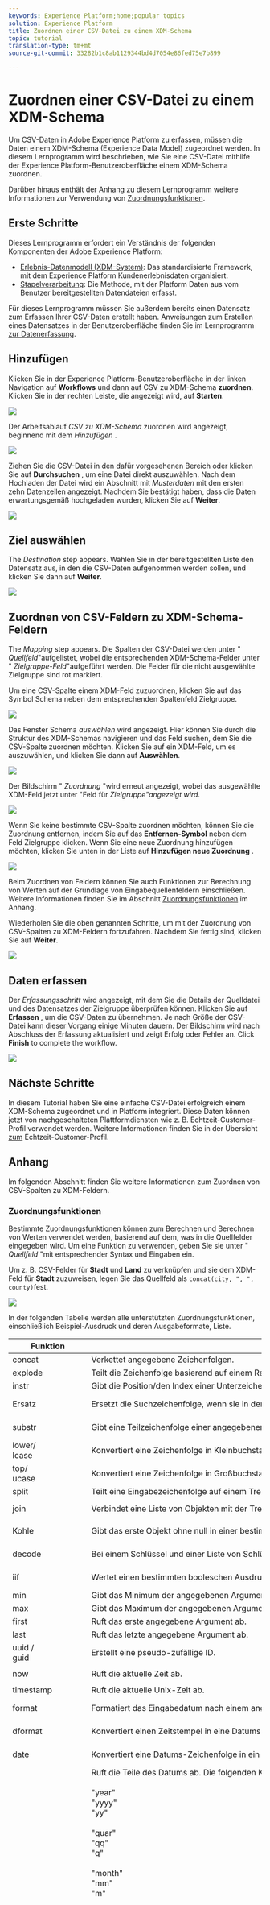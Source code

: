 ```yaml
---
keywords: Experience Platform;home;popular topics
solution: Experience Platform
title: Zuordnen einer CSV-Datei zu einem XDM-Schema
topic: tutorial
translation-type: tm+mt
source-git-commit: 33282b1c8ab1129344bd4d7054e86fed75e7b899

---
```



# Zuordnen einer CSV-Datei zu einem XDM-Schema

Um CSV-Daten in Adobe Experience Platform zu erfassen, müssen die Daten einem XDM-Schema (Experience Data Model) zugeordnet werden. In diesem Lernprogramm wird beschrieben, wie Sie eine CSV-Datei mithilfe der Experience Platform-Benutzeroberfläche einem XDM-Schema zuordnen.

Darüber hinaus enthält der Anhang zu diesem Lernprogramm weitere Informationen zur Verwendung von [Zuordnungsfunktionen](#mapping-functions).

## Erste Schritte

Dieses Lernprogramm erfordert ein Verständnis der folgenden Komponenten der Adobe Experience Platform:

- [Erlebnis-Datenmodell (XDM-System)](../../xdm/home.md): Das standardisierte Framework, mit dem Experience Platform Kundenerlebnisdaten organisiert.
- [Stapelverarbeitung](../batch-ingestion/overview.md): Die Methode, mit der Platform Daten aus vom Benutzer bereitgestellten Datendateien erfasst.

Für dieses Lernprogramm müssen Sie außerdem bereits einen Datensatz zum Erfassen Ihrer CSV-Daten erstellt haben. Anweisungen zum Erstellen eines Datensatzes in der Benutzeroberfläche finden Sie im Lernprogramm [zur Datenerfassung](./ingest-batch-data.md).

## Hinzufügen

Klicken Sie in der Experience Platform-Benutzeroberfläche in der linken Navigation auf **Workflows** und dann auf CSV zu XDM-Schema **zuordnen**. Klicken Sie in der rechten Leiste, die angezeigt wird, auf **Starten**.

![](../images/tutorials/map-a-csv-file/workflow-tab.png)

Der Arbeitsablauf _CSV zu XDM-Schema_ zuordnen wird angezeigt, beginnend mit dem _Hinzufügen_ .

![](../images/tutorials/map-a-csv-file/add-data.png)

Ziehen Sie die CSV-Datei in den dafür vorgesehenen Bereich oder klicken Sie auf **Durchsuchen** , um eine Datei direkt auszuwählen. Nach dem Hochladen der Datei wird ein Abschnitt mit _Musterdaten_ mit den ersten zehn Datenzeilen angezeigt. Nachdem Sie bestätigt haben, dass die Daten erwartungsgemäß hochgeladen wurden, klicken Sie auf **Weiter**.

![](../images/tutorials/map-a-csv-file/csv-added.png)

## Ziel auswählen

The _Destination_ step appears. Wählen Sie in der bereitgestellten Liste den Datensatz aus, in den die CSV-Daten aufgenommen werden sollen, und klicken Sie dann auf **Weiter**.

![](../images/tutorials/map-a-csv-file/select-destination.png)

## Zuordnen von CSV-Feldern zu XDM-Schema-Feldern

The _Mapping_ step appears. Die Spalten der CSV-Datei werden unter &quot; _Quellfeld_&quot;aufgelistet, wobei die entsprechenden XDM-Schema-Felder unter &quot; _Zielgruppe-Feld_&quot;aufgeführt werden. Die Felder für die nicht ausgewählte Zielgruppe sind rot markiert.

Um eine CSV-Spalte einem XDM-Feld zuzuordnen, klicken Sie auf das Symbol Schema neben dem entsprechenden Spaltenfeld Zielgruppe.

![](../images/tutorials/map-a-csv-file/target-field-mapping.png)

Das Fenster Schema _auswählen_ wird angezeigt. Hier können Sie durch die Struktur des XDM-Schemas navigieren und das Feld suchen, dem Sie die CSV-Spalte zuordnen möchten. Klicken Sie auf ein XDM-Feld, um es auszuwählen, und klicken Sie dann auf **Auswählen**.

![](../images/tutorials/map-a-csv-file/xdm-field-selection.png)

Der Bildschirm &quot; _Zuordnung_ &quot;wird erneut angezeigt, wobei das ausgewählte XDM-Feld jetzt unter &quot;Feld für _Zielgruppe&quot;angezeigt wird_.

![](../images/tutorials/map-a-csv-file/xdm-field-mapped.png)

Wenn Sie keine bestimmte CSV-Spalte zuordnen möchten, können Sie die Zuordnung entfernen, indem Sie auf das **Entfernen-Symbol** neben dem Feld Zielgruppe klicken. Wenn Sie eine neue Zuordnung hinzufügen möchten, klicken Sie unten in der Liste auf **Hinzufügen neue Zuordnung** .

![](../images/tutorials/map-a-csv-file/remove-or-add-mapping.png)

Beim Zuordnen von Feldern können Sie auch Funktionen zur Berechnung von Werten auf der Grundlage von Eingabequellenfeldern einschließen. Weitere Informationen finden Sie im Abschnitt [Zuordnungsfunktionen](#mapping-functions) im Anhang.

Wiederholen Sie die oben genannten Schritte, um mit der Zuordnung von CSV-Spalten zu XDM-Feldern fortzufahren. Nachdem Sie fertig sind, klicken Sie auf **Weiter**.

![](../images/tutorials/map-a-csv-file/mapping-finish.png)

## Daten erfassen

Der _Erfassungsschritt_ wird angezeigt, mit dem Sie die Details der Quelldatei und des Datensatzes der Zielgruppe überprüfen können. Klicken Sie auf **Erfassen** , um die CSV-Daten zu übernehmen. Je nach Größe der CSV-Datei kann dieser Vorgang einige Minuten dauern. Der Bildschirm wird nach Abschluss der Erfassung aktualisiert und zeigt Erfolg oder Fehler an. Click **Finish** to complete the workflow.

![](../images/tutorials/map-a-csv-file/ingest-data.png)

## Nächste Schritte

In diesem Tutorial haben Sie eine einfache CSV-Datei erfolgreich einem XDM-Schema zugeordnet und in Platform integriert. Diese Daten können jetzt von nachgeschalteten Plattformdiensten wie z. B. Echtzeit-Customer-Profil verwendet werden. Weitere Informationen finden Sie in der Übersicht [zum](../../profile/home.md) Echtzeit-Customer-Profil.

## Anhang

Im folgenden Abschnitt finden Sie weitere Informationen zum Zuordnen von CSV-Spalten zu XDM-Feldern.

### Zuordnungsfunktionen

Bestimmte Zuordnungsfunktionen können zum Berechnen und Berechnen von Werten verwendet werden, basierend auf dem, was in die Quellfelder eingegeben wird. Um eine Funktion zu verwenden, geben Sie sie unter &quot; _Quellfeld_ &quot;mit entsprechender Syntax und Eingaben ein.

Um z. B. CSV-Felder für **Stadt** und **Land** zu verknüpfen und sie dem XDM-Feld für **Stadt** zuzuweisen, legen Sie das Quellfeld als `concat(city, ", ", county)`fest.

![](../images/tutorials/map-a-csv-file/mapping-function.png)

In der folgenden Tabelle werden alle unterstützten Zuordnungsfunktionen, einschließlich Beispiel-Ausdruck und deren Ausgabeformate, Liste.

| Funktion | Beschreibung | Beispiel-Ausdruck | Beispielausgabe |
| -------- | ----------- | ----------------- | ------------- |
| concat | Verkettet angegebene Zeichenfolgen. | concat(&quot;Hi, &quot;, &quot;there&quot;, &quot;!&quot;) | `"Hi, there!"` |
| explode | Teilt die Zeichenfolge basierend auf einem Regex und gibt ein Array von Teilen zurück. | explode(&quot;Hi, there!&quot;, &quot;&quot;) | `["Hi,", "there"]` |
| instr | Gibt die Position/den Index einer Unterzeichenfolge zurück. | instr(&quot;adobe<span>.com&quot;, &quot;com&quot;) | 6 |
| Ersatz | Ersetzt die Suchzeichenfolge, wenn sie in der ursprünglichen Zeichenfolge vorhanden ist. | replace(&quot;This is a string re test&quot;, &quot;re&quot;, &quot;replace&quot;) | &quot;Dies ist ein String-Ersatz-Test&quot; |
| substr | Gibt eine Teilzeichenfolge einer angegebenen Länge zurück. | substr(&quot;This is a substring test&quot;, 7, 8) | &quot; a subst&quot; |
| lower/<br>lcase | Konvertiert eine Zeichenfolge in Kleinbuchstaben. | lower(&quot;HeLLo&quot;)<br>lcase(&quot;HeLLo&quot;) | &quot;hello&quot; |
| top/<br>ucase | Konvertiert eine Zeichenfolge in Großbuchstaben. | upper(&quot;HeLLo&quot;)<br>ucase(&quot;HeLLo&quot;) | &quot;HELLO&quot; |
| split | Teilt eine Eingabezeichenfolge auf einem Trennzeichen. | split(&quot;Hello world&quot;, &quot;&quot;) | `["Hello", "world"]` |
| join | Verbindet eine Liste von Objekten mit der Trennlinie. | `join(" ", ["Hello", "world"]`) | &quot;Hello world&quot; |
| Kohle | Gibt das erste Objekt ohne null in einer bestimmten Liste zurück. | coalesce(null, null, null, &quot;first&quot;, null, &quot;second&quot;) | &quot;first&quot; |
| decode | Bei einem Schlüssel und einer Liste von Schlüsselwertpaaren, die als Array reduziert sind, gibt die Funktion den Wert zurück, wenn der Schlüssel gefunden wird, oder gibt einen Standardwert zurück, wenn er im Array vorhanden ist. | decode(&quot;k2&quot;, &quot;k1&quot;, &quot;v1&quot;, &quot;k2&quot;, &quot;v2&quot;, &quot;default&quot;) | &quot;v2&quot; |
| iif | Wertet einen bestimmten booleschen Ausdruck aus und gibt den angegebenen Wert basierend auf dem Ergebnis zurück. | iif(&quot;s&quot;.equalsIgnoreCase(&quot;S&quot;), &quot;True&quot;, &quot;False&quot;) | &quot;True&quot; |
| min | Gibt das Minimum der angegebenen Argumente zurück. Verwendet die natürliche Reihenfolge. | min(3, 1, 4) | 1 |
| max | Gibt das Maximum der angegebenen Argumente zurück. Verwendet die natürliche Reihenfolge. | max(3, 1, 4) | 4 |
| first | Ruft das erste angegebene Argument ab. | first(&quot;1&quot;, &quot;2&quot;, &quot;3&quot;) | &quot;1&quot; |
| last | Ruft das letzte angegebene Argument ab. | last(&quot;1&quot;, &quot;2&quot;, &quot;3&quot;) | &quot;3&quot; |
| uuid /<br>guid | Erstellt eine pseudo-zufällige ID. | uuid()<br>guid() | {UNIQUE_ID} |
| now | Ruft die aktuelle Zeit ab. | now() | `2019-10-23T10:10:24.556-07:00[America/Los_Angeles]` |
| timestamp | Ruft die aktuelle Unix-Zeit ab. | timestamp() | 1571850624571 |
| format | Formatiert das Eingabedatum nach einem angegebenen Format. | format({DATE}, &quot;yyyy-MM-dd HH:mm:ss&quot;) | &quot;2019-10-23 11:24:35&quot; |
| dformat | Konvertiert einen Zeitstempel in eine Datums-Zeichenfolge in einem angegebenen Format. | dformat(1571829875, &quot;dd-MMM-yyyy hh:mm&quot;) | &quot;23. Oktober 2019 11:24&quot; |
| date | Konvertiert eine Datums-Zeichenfolge in ein ZonedDateTime-Objekt (ISO 8601-Format). | date(&quot;23-Okt-2019 11:24&quot;) | &quot;2019-10-23T11:24:00+00:00&quot; |
| date_part | Ruft die Teile des Datums ab. Die folgenden Komponentenwerte werden unterstützt: <br><br>&quot;year&quot;<br>&quot;yyyy&quot;<br>&quot;yy&quot;<br><br>&quot;quar&quot;<br>&quot;qq&quot;<br>&quot;q&quot;<br><br>&quot;month&quot;<br>&quot;mm&quot;<br>&quot;m&quot;<br><br><br><br><br><br><br><br><br><br><br><br><br><br><br><br><br><br><br><br><br><br><br><br><br><br><br><br><br><br><br><br>&quot;dayofyear&quot;&quot;y&quot;&quot;heute&quot;dd&quot;d&quot;&quot;einwöchige&quot;ab&quot;ww&quot;begab&quot;an&quot;wochentag&quot;bzw&quot;wochentag&quot;dw&quot;bzw&quot;&quot;stunde&quot;h&quot;vig&quot;bzw&quot;vii&quot;vii&quot;jd&quot;jd&quot;jh&quot;jd&quot;jh&quot;jd&quot;jh&quot;jh&quot;ju&quot;jh&quot;ju&quot;ju&quot;ju&quot;ju&quot;ju&quot;ju&quot;ju&quot;ju&quot;ju&quot;ju&quot;jj&quot;ju&quot;ju&quot;jj&quot;jj&quot;jj&quot;jj&quot;jj&quot;jj&quot;jj&quot;jj&quot;jj&quot;jj&quot;jj&quot;jj&quot;jj&quot;jj&quot;jj&quot;jj&quot;jj&quot;jj&quot;jjj&quot;jer&quot;jj&quot;&quot;hh&quot;&quot;hh24&quot;&quot;hh12&quot;&quot;Minute&quot;&quot;&quot;&quot;&quot;&quot;in&quot;&quot;zweite&quot;&quot;s&quot;&quot;Millisekunden&quot;&quot;ms&quot;ms&quot; | date_part(date(&quot;2019-10-17 11:55:12&quot;), &quot;MM&quot;) | 10 |
| set_date_part | Ersetzt eine Komponente in einem bestimmten Datum. Die folgenden Komponenten werden akzeptiert: <br><br>&quot;year&quot;<br>&quot;yyyy&quot;<br>&quot;yy&quot;<br><br>&quot;month&quot;<br>&quot;mm&quot;<br>&quot;m&quot;<br><br>&quot;day&quot;<br>&quot;dd&quot;<br>&quot;d&quot;<br><br><br><br><br><br><br><br><br><br><br>&quot;hour&quot;&quot;hh&quot;&quot;&quot;mi&quot;&quot;&quot;&quot;zweite&quot;&quot;s&quot;&quot;s&quot;&quot;s&quot;s&quot;s&quot;s&quot;s&quot;&quot;s&quot; | set_date_part(&quot;m&quot;, 4, date(&quot;2016-11-09T11:44:44.797&quot;) | &quot;2016-04-09T11:44:44.797&quot; |
| make_date_time /<br>make_timestamp | Erstellt ein Datum aus Teilen. | make_date_time(2019, 10, 17, 11, 55, 12, 999, &quot;America/Los_Angeles&quot;) | `2019-10-17T11:55:12.0&#x200B;00000999-07:00[America/Los_Angeles]` |
| current_timestamp | Gibt den aktuellen Zeitstempel zurück. | current_timestamp() | 1571850624571 |
| current_date | Gibt das aktuelle Datum ohne Zeitkomponente zurück. | current_date() | &quot;18-Nov-2019&quot; |